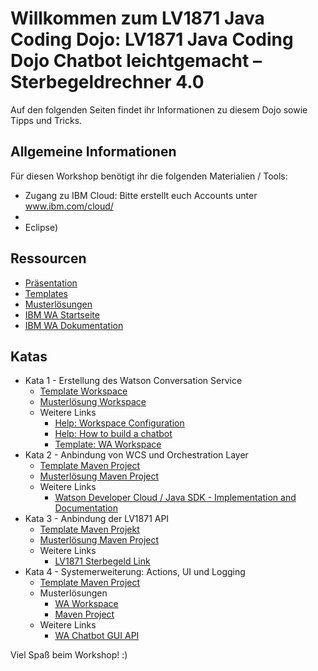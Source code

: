 <h1>Willkommen zum LV1871 Java Coding Dojo: LV1871 Java Coding Dojo Chatbot leichtgemacht – Sterbegeldrechner 4.0</h1>

Auf den folgenden Seiten findet ihr Informationen zu diesem Dojo sowie Tipps und Tricks. 

<h2>Allgemeine Informationen</h2>
Für diesen Workshop benötigt ihr die folgenden Materialien / Tools:
<ul>
		<li>Zugang zu IBM Cloud: Bitte erstellt euch Accounts unter <a href="https://www.ibm.com/cloud/">www.ibm.com/cloud/</a></li>
<li><IBM Watson Assistant (IBM WA): Tool zur Erstellung der Chatbots</li>
<li><Java IDE zur Entwicklung und Anbindung des Orchestration Layers (z.B. <a href="https://www.eclipse.org/downloads/">Eclipse</a>)</li>
			</ul>

<h2>Ressourcen</h2> 
<ul>
		<li><a href="https://gitlab.infomotion.de/lv1871/chatbot/blob/master/ChatbotsLeichtgemacht.pdf">Präsentation</a></li>
<li><a href="https://gitlab.infomotion.de/lv1871/chatbot/tree/master/Templates">Templates</a></li>
<li><a href="https://gitlab.infomotion.de/lv1871/chatbot/tree/master/Musterlösungen">Musterlösungen</a></li>
<li><a href="https://watson-assistant.eu-de.bluemix.net/">IBM WA Startseite</a></li>
<li><a href="https://console.bluemix.net/docs/services/conversation/configure-workspace.html#configuring-a-watson-assistant-workspace">IBM WA Dokumentation</a></li>
			</ul>


<h2>Katas</h2>
<ul>
	<li> Kata 1 - Erstellung des Watson Conversation Service 
	<ul>
		<li><a href="Templates/dojo_template.json">Template Workspace</a></li>
		<li><a href="Templates/workspace_lv1871.json">Musterlösung Workspace</a></li>
		<li>Weitere Links
			<ul>
				<li><a href="https://console.bluemix.net/docs/services/conversation/configure-workspace.html#configuring-a-watson-assistant-workspace">Help: Workspace Configuration</a></li>
				<li><a href="www.ibm.com/watson/how-to-build-a-chatbot/">Help: How to build a chatbot</a></li>
				<li><a href="">Template: WA Workspace</a></li>
			</ul>
		</li>
	</ul>
	</li>
	<li> Kata 2 - Anbindung von WCS und Orchestration Layer
	<ul>
		<li><a href="Templates/java_template.zip">Template Maven Project</a></li>
		<li><a href="Templates/java_context.zip">Musterlösung Maven Project</a></li>
		<li>Weitere Links
			<ul>
				<li><a href="github.com/watson-developer-cloud/java-sdk/">Watson Developer Cloud / Java SDK - Implementation and  Documentation</a></li>
			</ul>
		</li>
	</ul>
	</li>
	<li> Kata 3 - Anbindung der LV1871 API 
	<ul>
		<li><a href="Templates/java_context.zip">Template Maven Projekt</a></li>
		<li><a href="Templates/java_lv1871api.zip">Musterlösung Maven Project</a></li>
		<li>Weitere Links
			<ul>
				<li><a href="www.lv1871.de/lv1871_internet/sterbegeldversicherung.htm#/?versicherungssumme=9000">LV1871 Sterbegeld Link</a></li>
			</ul>
		</li>
	</ul>
	</li>
	<li> Kata 4 - Systemerweiterung: Actions, UI und Logging
	<ul>
		<li><a href="Templates/java_lv1871api.zip">Template Maven Project</a></li>
		<li>Musterlösungen
			<ul>
				<li><a href="Musterl%C3%B6sungen/dojo_solution.json">WA Workspace</a></li>
				<li><a href="Musterl%C3%B6sungen/java_actions.zip">Maven Project</a></li>
			</ul>
			</li>
		<li>Weitere Links
			<ul>
				<li><a href="https://git.ng.bluemix.net/insdach/chatbot-template">WA Chatbot GUI API</a></li>
			</ul>
		</li>
	</ul>
	</li>
</ul>



Viel Spaß beim Workshop! :)
  

